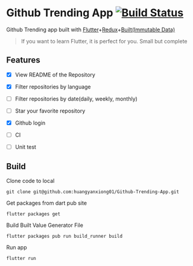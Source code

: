# Github Trending App [![Build Status](https://travis-ci.org/huangyanxiong01/Github-Trending-App.svg?branch=master)](https://travis-ci.org/huangyanxiong01/Github-Trending-App)

Github Trending app built with [Flutter](https://github.com/flutter)+[Redux](https://github.com/brianegan/flutter_redux)+[Built(Immutable Data)](https://github.com/google/built_value.dart)

> If you want to learn Flutter, it is perfect for you. Small but complete



## Features
- [x] View README of the Repository
- [x] Filter repositories by language
- [ ] Filter repositories by date(daily, weekly, monthly)
- [ ] Star your favorite repository
- [X] Github login
- [ ] CI
- [ ] Unit test


## Build

Clone code to local

```
git clone git@github.com:huangyanxiong01/Github-Trending-App.git
```

Get packages from dart pub site

```
flutter packages get
```

Build Built Value Generator File

```
flutter packages pub run build_runner build
```

Run app

```
flutter run
```
